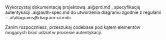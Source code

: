Wykorzystaj dokumentację projektową .ai\@prd.md , specyfikację autentykacji .ai\@auth-spec.md do utworzenia diagramu
zgodnie z regułami - .ai\diagrams\@diagram-ui.mdc

Zanim rozpoczniesz, przeszukaj codebase pod kątem elementów mogących brać udział w procesie autentykacji.